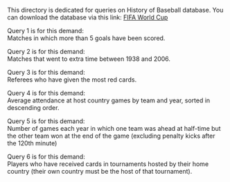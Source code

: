 This directory is dedicated for queries on History of Baseball database. You can download the database via this link: [FIFA World Cup](https://uupload.ir/view/fifa_mc0x.zip/)

Query 1 is for this demand:<br/>
Matches in which more than 5 goals have been scored.<br/>

Query 2 is for this demand:<br/>
Matches that went to extra time between 1938 and 2006.<br/>

Query 3 is for this demand:<br/>
Referees who have given the most red cards. <br/>

Query 4 is for this demand:<br/>
Average attendance at host country games by team and year, sorted in descending order.<br/>

Query 5 is for this demand:<br/>
Number of games each year in which one team was ahead at half-time but the other team won at the end of the game (excluding penalty kicks after the 120th minute)<br/>

Query 6 is for this demand:<br/>
Players who have received cards in tournaments hosted by their home country (their own country must be the host of that tournament).<br/>
